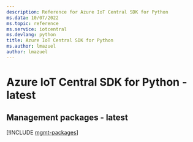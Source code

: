 ```yaml
---
description: Reference for Azure IoT Central SDK for Python
ms.data: 10/07/2022
ms.topic: reference
ms.service: iotcentral
ms.devlang: python
title: Azure IoT Central SDK for Python
ms.author: lmazuel
author: lmazuel
---
```

# Azure IoT Central SDK for Python - latest

## Management packages - latest
[!INCLUDE [mgmt-packages](iot-central-mgmt-index.md)]